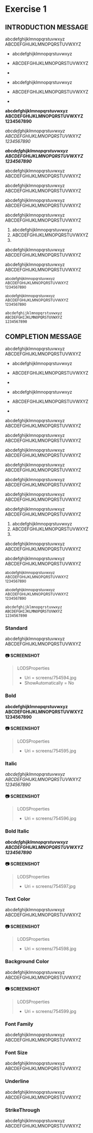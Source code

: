 
<!---
Version: 1.0 
-->
# Exercise 1
## INTRODUCTION MESSAGE


abcdefghijklmnopqrstuvwxyz  
ABCDEFGHIJKLMNOPQRSTUVWXYZ  



- abcdefghijklmnopqrstuvwxyz
- ABCDEFGHIJKLMNOPQRSTUVWXYZ
- 

 - abcdefghijklmnopqrstuvwxyz
 - ABCDEFGHIJKLMNOPQRSTUVWXYZ
 - 




**abcdefghijklmnopqrstuvwxyz**  
**ABCDEFGHIJKLMNOPQRSTUVWXYZ**  
**1234567890**  
  
*abcdefghijklmnopqrstuvwxyz*  
*ABCDEFGHIJKLMNOPQRSTUVWXYZ*  
*1234567890*  
  
***abcdefghijklmnopqrstuvwxyz***  
***ABCDEFGHIJKLMNOPQRSTUVWXYZ***  
***1234567890***  
  
abcdefghijklmnopqrstuvwxyz  
ABCDEFGHIJKLMNOPQRSTUVWXYZ  
  
  
abcdefghijklmnopqrstuvwxyz  
ABCDEFGHIJKLMNOPQRSTUVWXYZ  
  
  
abcdefghijklmnopqrstuvwxyz  
ABCDEFGHIJKLMNOPQRSTUVWXYZ  
  
  
abcdefghijklmnopqrstuvwxyz  
ABCDEFGHIJKLMNOPQRSTUVWXYZ  



1. abcdefghijklmnopqrstuvwxyz
2. ABCDEFGHIJKLMNOPQRSTUVWXYZ
3. 



abcdefghijklmnopqrstuvwxyz  
ABCDEFGHIJKLMNOPQRSTUVWXYZ  
  
  
abcdefghijklmnopqrstuvwxyz  
ABCDEFGHIJKLMNOPQRSTUVWXYZ  
  
  
<sup>abcdefghijklmnopqrstuvwxyz</sup>  
<sup>ABCDEFGHIJKLMNOPQRSTUVWXYZ</sup>  
<sup>1234567890</sup>  
  
<sub>abcdefghijklmnopqrstuvwxyz</sub>  
<sub>ABCDEFGHIJKLMNOPQRSTUVWXYZ</sub>  
<sub>1234567890</sub>  
  
`abcdefghijklmnopqrstuvwxyz`  
`ABCDEFGHIJKLMNOPQRSTUVWXYZ`  
`1234567890`


## COMPLETION MESSAGE


abcdefghijklmnopqrstuvwxyz  
ABCDEFGHIJKLMNOPQRSTUVWXYZ  



- abcdefghijklmnopqrstuvwxyz
- ABCDEFGHIJKLMNOPQRSTUVWXYZ
- 

 - abcdefghijklmnopqrstuvwxyz
 - ABCDEFGHIJKLMNOPQRSTUVWXYZ
 - 




abcdefghijklmnopqrstuvwxyz  
ABCDEFGHIJKLMNOPQRSTUVWXYZ  
  
  
abcdefghijklmnopqrstuvwxyz  
ABCDEFGHIJKLMNOPQRSTUVWXYZ  
  
  
abcdefghijklmnopqrstuvwxyz  
ABCDEFGHIJKLMNOPQRSTUVWXYZ  
  
  
abcdefghijklmnopqrstuvwxyz  
ABCDEFGHIJKLMNOPQRSTUVWXYZ  
  
  
abcdefghijklmnopqrstuvwxyz  
ABCDEFGHIJKLMNOPQRSTUVWXYZ  
  
  
abcdefghijklmnopqrstuvwxyz  
ABCDEFGHIJKLMNOPQRSTUVWXYZ  
  
  
abcdefghijklmnopqrstuvwxyz  
ABCDEFGHIJKLMNOPQRSTUVWXYZ  



1. abcdefghijklmnopqrstuvwxyz
2. ABCDEFGHIJKLMNOPQRSTUVWXYZ
3. 



abcdefghijklmnopqrstuvwxyz  
ABCDEFGHIJKLMNOPQRSTUVWXYZ  
  
  
abcdefghijklmnopqrstuvwxyz  
ABCDEFGHIJKLMNOPQRSTUVWXYZ  
  
  
<sup>abcdefghijklmnopqrstuvwxyz</sup>  
<sup>ABCDEFGHIJKLMNOPQRSTUVWXYZ</sup>  
<sup>1234567890</sup>  
  
<sub>abcdefghijklmnopqrstuvwxyz</sub>  
<sub>ABCDEFGHIJKLMNOPQRSTUVWXYZ</sub>  
<sub>1234567890</sub>  
  
`abcdefghijklmnopqrstuvwxyz`  
`ABCDEFGHIJKLMNOPQRSTUVWXYZ`  
`1234567890`


### Standard
abcdefghijklmnopqrstuvwxyz  
ABCDEFGHIJKLMNOPQRSTUVWXYZ  


#### :camera: SCREENSHOT
>LODSProperties
>* Uri = screens/754594.jpg
>* ShowAutomatically = No





### Bold
**abcdefghijklmnopqrstuvwxyz**  
**ABCDEFGHIJKLMNOPQRSTUVWXYZ**  
**1234567890**

#### :camera: SCREENSHOT
>LODSProperties
>* Uri = screens/754595.jpg





### Italic
*abcdefghijklmnopqrstuvwxyz*  
*ABCDEFGHIJKLMNOPQRSTUVWXYZ*  
*1234567890*

#### :camera: SCREENSHOT
>LODSProperties
>* Uri = screens/754596.jpg





### Bold Italic
***abcdefghijklmnopqrstuvwxyz***  
***ABCDEFGHIJKLMNOPQRSTUVWXYZ***  
***1234567890***

#### :camera: SCREENSHOT
>LODSProperties
>* Uri = screens/754597.jpg





### Text Color
abcdefghijklmnopqrstuvwxyz  
ABCDEFGHIJKLMNOPQRSTUVWXYZ  


#### :camera: SCREENSHOT
>LODSProperties
>* Uri = screens/754598.jpg





### Background Color
abcdefghijklmnopqrstuvwxyz  
ABCDEFGHIJKLMNOPQRSTUVWXYZ  


#### :camera: SCREENSHOT
>LODSProperties
>* Uri = screens/754599.jpg





### Font Family
abcdefghijklmnopqrstuvwxyz  
ABCDEFGHIJKLMNOPQRSTUVWXYZ  






### Font Size
abcdefghijklmnopqrstuvwxyz  
ABCDEFGHIJKLMNOPQRSTUVWXYZ  






### Underline
abcdefghijklmnopqrstuvwxyz  
ABCDEFGHIJKLMNOPQRSTUVWXYZ  






### StrikeThrough
abcdefghijklmnopqrstuvwxyz  
ABCDEFGHIJKLMNOPQRSTUVWXYZ  






